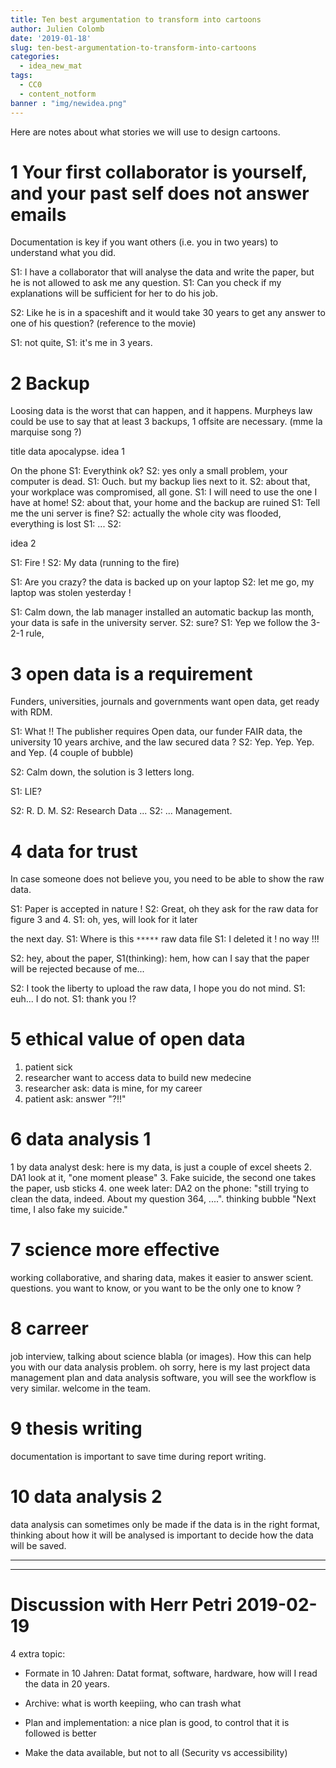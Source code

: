 ```yaml
---
title: Ten best argumentation to transform into cartoons
author: Julien Colomb
date: '2019-01-18'
slug: ten-best-argumentation-to-transform-into-cartoons
categories:
  - idea_new_mat
tags:
  - CC0
  - content_notform
banner : "img/newidea.png"    
---
```


Here are notes about what stories we will use to design cartoons.

# 1 Your first collaborator is yourself, and your past self does not answer emails

Documentation is key if you want others (i.e. you in two years) to understand what you did.

S1: I have a collaborator that will analyse the data and write the paper, but he is not allowed to ask me any question. 
S1: Can you check if my explanations will be sufficient for her to do his job.

S2: Like he is in a spaceshift and it would take 30 years to get any answer to one of his question? (reference to the movie)

S1: not quite,
S1: it's me in 3 years.

# 2 Backup

Loosing data is the worst that can happen, and it happens. Murpheys law could be use to say that at least 3 backups, 1 offsite are necessary. (mme la marquise song ?)

title data apocalypse.
 idea 1
 
On the phone
S1: Everythink ok? S2: yes only a small problem, your computer is dead.
S1: Ouch. but my backup lies next to it. S2: about that, your workplace was compromised, all gone.
S1: I will need to use the one I have at home! S2: about that, your home and the backup are ruined
S1: Tell me the uni server is fine? S2: actually the whole city was flooded, everything is lost
S1: ... S2: 

idea 2

S1: Fire !
S2: My data (running to the fire)

S1: Are you crazy? the data is backed up on your laptop
S2: let me go, my laptop was stolen yesterday !

S1: Calm down, the lab manager installed an automatic backup las month, your data is safe in the university server.
S2: sure?
S1: Yep we follow the 3-2-1 rule, 

# 3 open data is a requirement

Funders, universities, journals and governments want open data, get ready with RDM.

S1: What !! The publisher requires Open data, our funder FAIR data, the university 10 years archive, and the law secured data ?
S2: Yep. Yep. Yep. and Yep.
(4 couple of bubble)
 

S2: Calm down, the solution is 3 letters long.

S1: LIE?


S2: R. D. M.
S2: Research Data ...
S2: ... Management.

# 4 data for trust

In case someone does not believe you, you need to be able to show the raw data. 

S1: Paper is accepted in nature !
S2: Great, oh they ask for the raw data for figure 3 and 4.
S1: oh, yes, will look for it later

the next day.
S1: Where is this `*****` raw data file
S1: I deleted it ! no way !!!

S2: hey, about the paper,
S1(thinking): hem, how can I say that the paper will be rejected because of me...

S2: I took the liberty to upload the raw data, I hope you do not mind. 
S1: euh... I do not.
S1: thank you !?


# 5 ethical value of open data

1. patient sick
2. researcher want to access data to build new medecine
3. researcher ask: data is mine, for my career
3. patient ask: answer "?!!"

# 6 data analysis 1

1 by data analyst desk: here is my data, is just a couple of excel sheets
2. DA1 look at it, "one moment please"
3. Fake suicide, the second one takes the paper, usb sticks
4. one week later: DA2 on the phone: "still trying to clean the data, indeed. About my question 364, ....". thinking bubble "Next time, I also fake my suicide."  

# 7 science more effective

working collaborative, and sharing data, makes it easier to answer scient. questions. you want to know, or you want to be the only one to know ?

# 8 carreer

job interview, talking about science blabla (or images). How this can help you with our data analysis problem. oh sorry, here is my last project data management plan and data analysis software, you will see the workflow is very similar. welcome in the team.

# 9 thesis writing

documentation is important to save time during report writing.

# 10 data analysis 2

data analysis can sometimes only be made if the data is in the right format, thinking about how it will be analysed is important to decide how the data will be saved.


---

---

Discussion with Herr Petri 2019-02-19
=======================

4 extra topic:

- Formate in 10 Jahren: Datat format, software, hardware, how will I read the data in 20 years.

- Archive: what is worth keepiing, who can trash what

- Plan and implementation: a nice plan is good, to control that it is followed is better

- Make the data available, but not to all (Security vs accessibility)